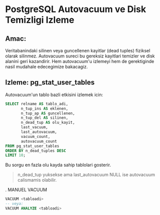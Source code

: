 # PostgreSQL Autovacuum ve Disk Temizligi Izleme

## Amac:
Veritabanindaki silinen veya guncellenen kayitlar (dead tuples) fiziksel olarak silinmez.
Autovacuum sureci bu gereksiz kayitlari temizler ve disk alanini geri kazandirir.
Hem autovacuum'u izlemeyi hem de gerektiginde nasil mudahale edecegimize bakacagiz.

## Izleme: pg_stat_user_tables
Autovacuum'un tablo bazli etkisini izlemek icin:
```sql
SELECT relname AS tablo_adi,
       n_tup_ins AS eklenen,
       n_tup_ap AS guncellenen,
       n_tup_del AS silinen,
       n_dead_tup AS olu_kayit,
       last_vacuum,
       last_autovacuum,
       vacuum_count,
       autovacuum_count
FROM pg_stat_user_tables
ORDER BY n_dead_tuples DESC
LIMIT 10;
```
Bu sorgu en fazla olu kayda sahip tablolari gosterir.
> n_dead_tup yuksekse ama last_autovacuum NULL ise autovacuum calismamis olabilir.

. MANUEL VACUUM
```sql
VACUUM <tabloadi>
-- veya:
VACUUM ANALYZE <tabloadi>
```
